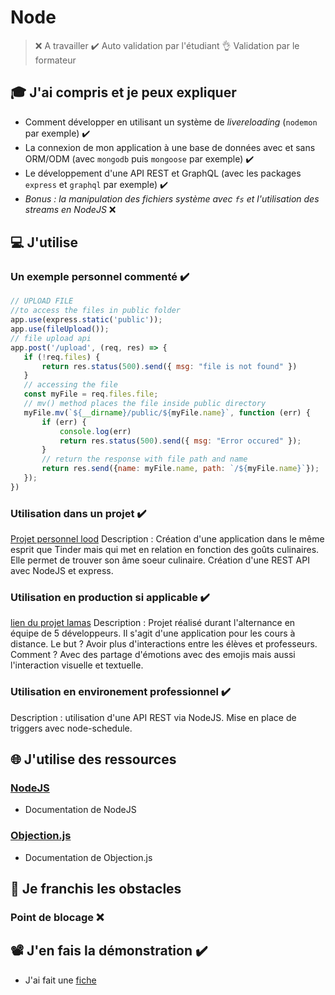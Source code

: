 # Node
> ❌ A travailler
> ✔️ Auto validation par l'étudiant
> 👌 Validation par le formateur


## 🎓 J'ai compris et je peux expliquer
- Comment développer en utilisant un système de *livereloading* (`nodemon` par exemple) ✔️
- La connexion de mon application à une base de données avec et sans ORM/ODM (avec `mongodb` puis `mongoose` par exemple) ✔️
- Le développement d'une API REST et GraphQL (avec les packages `express` et `graphql` par exemple) ✔️
- *Bonus : la manipulation des fichiers système avec `fs` et l'utilisation des streams en NodeJS* ❌ 


## 💻 J'utilise
### Un exemple personnel commenté ✔️
```javascript
// UPLOAD FILE
//to access the files in public folder
app.use(express.static('public'));
app.use(fileUpload());
// file upload api
app.post('/upload', (req, res) => {
   if (!req.files) {
       return res.status(500).send({ msg: "file is not found" })
   }
   // accessing the file
   const myFile = req.files.file;
   // mv() method places the file inside public directory
   myFile.mv(`${__dirname}/public/${myFile.name}`, function (err) {
       if (err) {
           console.log(err)
           return res.status(500).send({ msg: "Error occured" });
       }
       // return the response with file path and name
       return res.send({name: myFile.name, path: `/${myFile.name}`});
   });
})
```

### Utilisation dans un projet ✔️
[Projet personnel lood](https://github.com/mathildetho/lood/blob/back/apps/back/src/app.ts)
Description : Création d'une application dans le même esprit que Tinder mais qui met en relation en fonction des goûts culinaires. Elle permet de trouver son âme soeur culinaire. Création d'une REST API avec NodeJS et express.

### Utilisation en production si applicable ✔️
[lien du projet lamas](https://lamas.wns.wilders.dev)
Description : Projet réalisé durant l'alternance en équipe de 5 développeurs. Il s'agit d'une application pour les cours à distance. Le but ? Avoir plus d'interactions entre les élèves et professeurs. Comment ? Avec des partage d'émotions avec des emojis mais aussi l'interaction visuelle et textuelle.

### Utilisation en environement professionnel ✔️
Description : utilisation d'une API REST via NodeJS. Mise en place de triggers avec node-schedule.


## 🌐 J'utilise des ressources
### [NodeJS](https://nodejs.org/en/)
- Documentation de NodeJS
### [Objection.js](https://vincit.github.io/objection.js/)
- Documentation de Objection.js


## 🚧 Je franchis les obstacles
### Point de blocage ❌


## 📽️ J'en fais la démonstration ✔️
- J'ai fait une [fiche](https://docs.google.com/document/d/1wRjaaq-eUdF7M-VcnttxCNtm9GA6Epd8rOUKq4W4ym4/edit)
